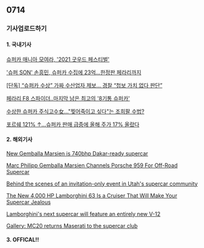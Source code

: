 ## 0714
### 기사업로드하기
#### 1. 국내기사

[슈퍼카 매니아 모여라, '2021 굿우드 페스티벌'](http://autotimes.hankyung.com/apps/news.sub_view?nkey=202107100912231)

['슈퍼 SON' 손흥민, 슈퍼카 수집에 23억...한정판 페라리까지](https://www.goal.com/kr/%EB%89%B4%EC%8A%A4/%EC%8A%88%ED%8D%BC-son-%EC%86%90%ED%9D%A5%EB%AF%BC-%EC%8A%88%ED%8D%BC%EC%B9%B4-%EC%88%98%EC%A7%91%EC%97%90-23%EC%96%B5%ED%95%9C%EC%A0%95%ED%8C%90-%ED%8E%98%EB%9D%BC%EB%A6%AC%EA%B9%8C%EC%A7%80/tkshhbekgj3l12m3f3hw0jfos)

[[단독] “슈퍼카 수상” 가짜 수산업자 제보… 경찰 “첩보 가치 없다 판단”](http://news.kmib.co.kr/article/view.asp?arcid=0016050888&code=61121111&cp=nv)

[페라리 F8 스파이더..마지막 남은 최고의 '8기통 슈퍼카'](https://www.etnews.com/20210624000124)

[수상한 슈퍼카 주식고수女…"찢어죽이고 싶다"는 조희팔 수법?](https://news.joins.com/article/24102652)

[포르쉐 121% ↑…슈퍼카 판매 급증에 올해 주가 17% 올랐다](https://www.mk.co.kr/news/stock/view/2021/06/595338/)

>

#### 2. 해외기사

[New Gemballa Marsien is 740bhp Dakar-ready supercar](https://www.autocar.co.uk/car-news/new-cars/new-gemballa-marsien-740bhp-dakar-ready-supercar)

[Marc Philipp Gemballa Marsien Channels Porsche 959 For Off-Road Supercar](https://www.motor1.com/news/520103/marc-philipp-gemballa-marsien-debut/)

[Behind the scenes of an invitation-only event in Utah's supercar community](https://www.ksl.com/article/50203810/behind-the-scenes-of-an-invitation-only-event-in-utahs-supercar-community)

[The New 4,000 HP Lamborghini 63 Is a Cruiser That Will Make Your Supercar Jealous](https://robbreport.com/motors/marine/new-63-foot-lamborghini-yacht-supercar-1234624181/)

[Lamborghini's next supercar will feature an entirely new V-12](https://www.motorauthority.com/news/1132861_lamborghini-s-next-supercar-will-feature-an-entirely-new-v-12)

[Gallery: MC20 returns Maserati to the supercar club](https://www.goodwood.com/grr/event-coverage/festival-of-speed/2021/7/gallery-mc20-returns-maserati-to-the-supercar-club/)

>

#### 3. OFFICAL!!

[]()

[]()

>
